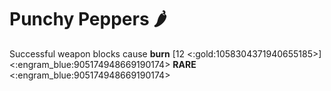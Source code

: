 # **Punchy Peppers** 🌶️ 
Successful weapon blocks cause __burn__ [12 <:gold:1058304371940655185>]
<:engram_blue:905174948669190174> __RARE__ <:engram_blue:905174948669190174>
